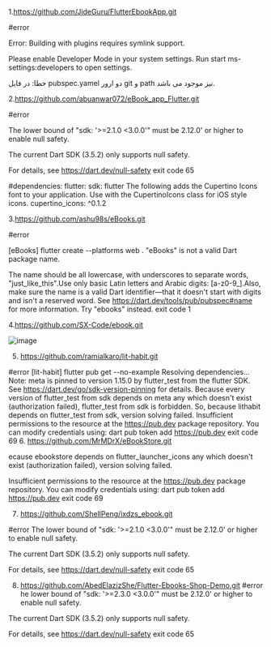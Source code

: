 1.https://github.com/JideGuru/FlutterEbookApp.git

#error

Error: Building with plugins requires symlink support.

Please enable Developer Mode in your system settings. Run
  start ms-settings:developers
to open settings.

خطا: در فایل pubspec.yamel دو ارور  git و path نیز موجود می باشد.

2.https://github.com/abuanwar072/eBook_app_Flutter.git

#error

The lower bound of "sdk: '>=2.1.0 <3.0.0'" must be 2.12.0'
or higher to enable null safety.

The current Dart SDK (3.5.2) only supports null safety.

For details, see https://dart.dev/null-safety
exit code 65

#dependencies:
  flutter:
    sdk: flutter
  The following adds the Cupertino Icons font to your application.
  Use with the CupertinoIcons class for iOS style icons.
  cupertino_icons: ^0.1.2

  3.https://github.com/ashu98s/eBooks.git

  #error

[eBooks] flutter create --platforms web .
"eBooks" is not a valid Dart package name.

The name should be all lowercase, with underscores to separate words, "just_like_this".Use only basic Latin letters and Arabic digits: [a-z0-9_].Also, make sure the name is a valid Dart identifier—that it doesn't start with digits and isn't a reserved word.
See https://dart.dev/tools/pub/pubspec#name for more information.
Try "ebooks" instead.
exit code 1

4.https://github.com/SX-Code/ebook.git 

![image](https://github.com/user-attachments/assets/69161bf3-79a3-43c6-baef-1a83b55514b7)


 5. https://github.com/ramialkaro/lit-habit.git

#error
[lit-habit] flutter pub get --no-example
Resolving dependencies...
Note: meta is pinned to version 1.15.0 by flutter_test from the flutter SDK.
See https://dart.dev/go/sdk-version-pinning for details.
Because every version of flutter_test from sdk depends on meta any which doesn't exist (authorization failed), flutter_test from sdk is forbidden.
So, because lithabit depends on flutter_test from sdk, version solving failed.
Insufficient permissions to the resource at the https://pub.dev package repository.
You can modify credentials using:
    dart pub token add https://pub.dev
exit code 69
6. https://github.com/MrMDrX/eBookStore.git

ecause ebookstore depends on flutter_launcher_icons any which doesn't exist (authorization failed), version solving failed.

Insufficient permissions to the resource at the https://pub.dev package repository.
You can modify credentials using:
    dart pub token add https://pub.dev
exit code 69

7. https://github.com/ShellPeng/ixdzs_ebook.git

#error
The lower bound of "sdk: '>=2.1.0 <3.0.0'" must be 2.12.0'
or higher to enable null safety.

The current Dart SDK (3.5.2) only supports null safety.

For details, see https://dart.dev/null-safety
exit code 65

8. https://github.com/AbedElazizShe/Flutter-Ebooks-Shop-Demo.git
#error
he lower bound of "sdk: '>=2.3.0 <3.0.0'" must be 2.12.0'
or higher to enable null safety.

The current Dart SDK (3.5.2) only supports null safety.

For details, see https://dart.dev/null-safety
exit code 65


